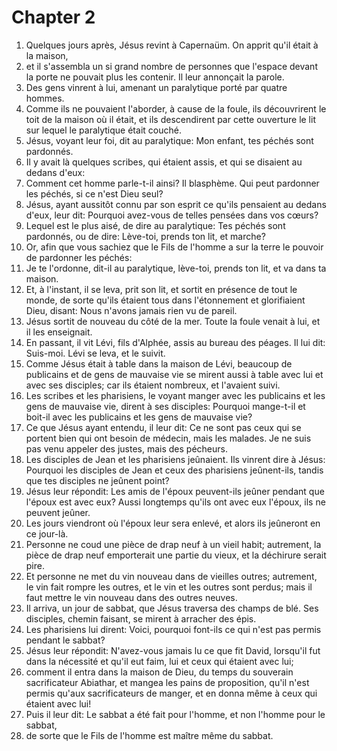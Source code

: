 # Chapter 2

1. Quelques jours après, Jésus revint à Capernaüm. On apprit qu'il était à la maison,
2. et il s'assembla un si grand nombre de personnes que l'espace devant la porte ne pouvait plus les contenir. Il leur annonçait la parole.
3. Des gens vinrent à lui, amenant un paralytique porté par quatre hommes.
4. Comme ils ne pouvaient l'aborder, à cause de la foule, ils découvrirent le toit de la maison où il était, et ils descendirent par cette ouverture le lit sur lequel le paralytique était couché.
5. Jésus, voyant leur foi, dit au paralytique: Mon enfant, tes péchés sont pardonnés.
6. Il y avait là quelques scribes, qui étaient assis, et qui se disaient au dedans d'eux:
7. Comment cet homme parle-t-il ainsi? Il blasphème. Qui peut pardonner les péchés, si ce n'est Dieu seul?
8. Jésus, ayant aussitôt connu par son esprit ce qu'ils pensaient au dedans d'eux, leur dit: Pourquoi avez-vous de telles pensées dans vos cœurs?
9. Lequel est le plus aisé, de dire au paralytique: Tes péchés sont pardonnés, ou de dire: Lève-toi, prends ton lit, et marche?
10. Or, afin que vous sachiez que le Fils de l'homme a sur la terre le pouvoir de pardonner les péchés:
11. Je te l'ordonne, dit-il au paralytique, lève-toi, prends ton lit, et va dans ta maison.
12. Et, à l'instant, il se leva, prit son lit, et sortit en présence de tout le monde, de sorte qu'ils étaient tous dans l'étonnement et glorifiaient Dieu, disant: Nous n'avons jamais rien vu de pareil.
13. Jésus sortit de nouveau du côté de la mer. Toute la foule venait à lui, et il les enseignait.
14. En passant, il vit Lévi, fils d'Alphée, assis au bureau des péages. Il lui dit: Suis-moi. Lévi se leva, et le suivit.
15. Comme Jésus était à table dans la maison de Lévi, beaucoup de publicains et de gens de mauvaise vie se mirent aussi à table avec lui et avec ses disciples; car ils étaient nombreux, et l'avaient suivi.
16. Les scribes et les pharisiens, le voyant manger avec les publicains et les gens de mauvaise vie, dirent à ses disciples: Pourquoi mange-t-il et boit-il avec les publicains et les gens de mauvaise vie?
17. Ce que Jésus ayant entendu, il leur dit: Ce ne sont pas ceux qui se portent bien qui ont besoin de médecin, mais les malades. Je ne suis pas venu appeler des justes, mais des pécheurs.
18. Les disciples de Jean et les pharisiens jeûnaient. Ils vinrent dire à Jésus: Pourquoi les disciples de Jean et ceux des pharisiens jeûnent-ils, tandis que tes disciples ne jeûnent point?
19. Jésus leur répondit: Les amis de l'époux peuvent-ils jeûner pendant que l'époux est avec eux? Aussi longtemps qu'ils ont avec eux l'époux, ils ne peuvent jeûner.
20. Les jours viendront où l'époux leur sera enlevé, et alors ils jeûneront en ce jour-là.
21. Personne ne coud une pièce de drap neuf à un vieil habit; autrement, la pièce de drap neuf emporterait une partie du vieux, et la déchirure serait pire.
22. Et personne ne met du vin nouveau dans de vieilles outres; autrement, le vin fait rompre les outres, et le vin et les outres sont perdus; mais il faut mettre le vin nouveau dans des outres neuves.
23. Il arriva, un jour de sabbat, que Jésus traversa des champs de blé. Ses disciples, chemin faisant, se mirent à arracher des épis.
24. Les pharisiens lui dirent: Voici, pourquoi font-ils ce qui n'est pas permis pendant le sabbat?
25. Jésus leur répondit: N'avez-vous jamais lu ce que fit David, lorsqu'il fut dans la nécessité et qu'il eut faim, lui et ceux qui étaient avec lui;
26. comment il entra dans la maison de Dieu, du temps du souverain sacrificateur Abiathar, et mangea les pains de proposition, qu'il n'est permis qu'aux sacrificateurs de manger, et en donna même à ceux qui étaient avec lui!
27. Puis il leur dit: Le sabbat a été fait pour l'homme, et non l'homme pour le sabbat,
28. de sorte que le Fils de l'homme est maître même du sabbat.


